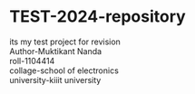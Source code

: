 # TEST-2024-repository
its my test project for revision
<br>
Author-Muktikant Nanda
<br>
roll-1104414
<br>
collage-school of electronics
<br>
university-kiiit university
